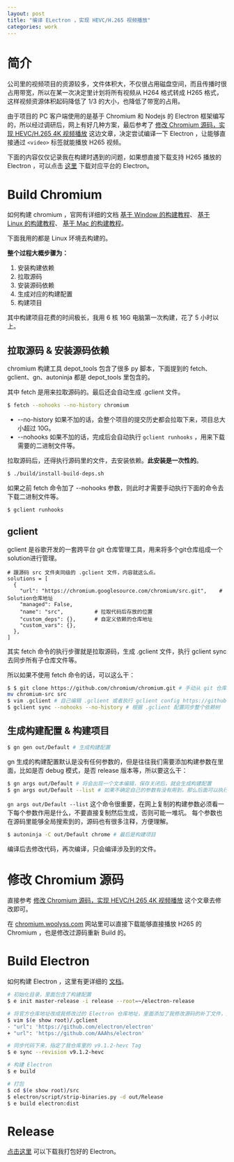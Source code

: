 ```yaml
---
layout: post
title: "编译 ELectron ，实现 HEVC/H.265 视频播放"
categories: work
---
```


# 简介

公司里的视频项目的资源较多，文件体积大，不仅很占用磁盘空间，而且传播时很占用带宽，所以在某一次决定里计划将所有视频从 H264 格式转成 H265 格式，这样视频资源体积起码降低了 1/3 的大小，也降低了带宽的占用。

由于项目的 PC 客户端使用的是基于 Chromium 和 Nodejs 的 Electron 框架编写的，所以经过调研后，网上有好几种方案，最后参考了 [修改 Chromium 源码，实现 HEVC/H.265 4K 视频播放](https://www.infoq.cn/article/s65bFDPWzdfP9CQ6Wbw6) 这边文章，决定尝试编译一下 Electron ，让能够直接通过 `<video>` 标签就能播放 H265 视频。

下面的内容仅仅记录我在构建时遇到的问题，如果想直接下载支持 H265 播放的 Electron ，可以点击 [这里](https://github.com/AAAhs/electron-hevc/releases/tag/v9.1.2-hevc) 下载对应平台的 Electron。

# Build Chromium

如何构建 chromium ，官网有详细的文档 
[基于 Window 的构建教程](https://chromium.googlesource.com/chromium/src/+/master/docs/windows_build_instructions.md)、
[基于 Linux 的构建教程](https://chromium.googlesource.com/chromium/src/+/master/docs/linux/build_instructions.md)、
[基于 Mac 的构建教程](https://chromium.googlesource.com/chromium/src/+/master/docs/mac_build_instructions.md)。

下面我用的都是 Linux 环境去构建的。

**整个过程大概步骤为：**

1. 安装构建依赖
2. 拉取源码
3. 安装源码依赖
4. 生成对应的构建配置
5. 构建项目

其中构建项目花费的时间极长，我用 6 核 16G 电脑第一次构建，花了 5 小时以上。

## 拉取源码 & 安装源码依赖

chromium 构建工具 depot_tools 包含了很多 py 脚本，下面提到的 fetch、gclient、gn、autoninja 都是 depot_tools 里包含的。

其中 fetch 是用来拉取源码的。最后还会自动生成 .gclient 文件。

```sh
$ fetch --nohooks --no-history chromium 
```

- --no-history 如果不加的话，会整个项目的提交历史都会拉取下来，项目总大小超过 10G。
- --nohooks 如果不加的话，完成后会自动执行 `gclient runhooks` ，用来下载需要的二进制文件等。

拉取源码后，还得执行源码里的文件，去安装依赖。**此安装是一次性的**。
```sh
$ ./build/install-build-deps.sh
```

如果之前 fetch 命令加了 --nohooks 参数，则此时才需要手动执行下面的命令去下载二进制文件等。
```sh
$ gclient runhooks
```

## gclient

gclient 是谷歌开发的一套跨平台 git 仓库管理工具，用来将多个git仓库组成一个solution进行管理。

```
# 跟源码 src 文件夹同级的 .gclient 文件，内容就这么点。
solutions = [
  {
    "url": "https://chromium.googlesource.com/chromium/src.git",    # Solution仓库地址
    "managed": False,
    "name": "src",          # 拉取代码后存放的位置
    "custom_deps": {},      # 自定义依赖的仓库地址
    "custom_vars": {}, 
  },
]
```

其实 fetch 命令的执行步骤就是拉取源码，生成 .gclient 文件，执行 gclient sync 去同步所有子仓库文件等。

所以如果不使用 fetch 命令的话，可以这么干：

```sh
$ $ git clone https://github.com/chromium/chromium.git # 手动从 git 仓库拉取源码
mv chromium-src src
$ vim .gclient # 自己编辑 .gclient 或者执行 gclient config https://github.com/chromium/chromium.git 去生成
$ gclient sync --nohooks --no-history # 根据 .gclient 配置同步整个依赖树
```

## 生成构建配置 & 构建项目

```sh
$ gn gen out/Default # 生成构建配置
```

gn 生成的构建配置默认是没有任何参数的，但是往往我们需要添加构建参数在里面，比如是否 debug 模式，是否 release 版本等，所以要这么干：

```sh
$ gn args out/Default # 将会出现一个文本编辑，保存关闭后，就会生成构建配置
$ gn args out/Default --list # 如果不确定自己的参数有没有用到，那么后面可以执行这个来查看每个参数的作用
```

`gn args out/Default --list` 这个命令很重要，在网上复制的构建参数必须看一下每个参数作用是什么，不要直接复制然后生成，否则可能一堆坑。
每个参数也在源码里能够全局搜索到的，源码也有很多注释，方便理解。

```sh
$ autoninja -C out/Default chrome # 最后是构建项目
```

编译后去修改代码，再次编译，只会编译涉及到的文件。


# 修改 Chromium 源码

直接参考 [修改 Chromium 源码，实现 HEVC/H.265 4K 视频播放](https://www.infoq.cn/article/s65bFDPWzdfP9CQ6Wbw6) 这个文章去修改即可。

在 [chromium.woolyss.com](https://chromium.woolyss.com) 网站里可以直接下载能够直接播放 H265 的 Chromium ，也是修改过源码重新 Build 的。


# Build Electron

如何构建 Electron ，这里有更详细的 [文档](https://github.com/electron/build-tools)。

```sh
# 初始化目录，里面包含了构建配置
$ e init master-release -i release --root=~/electron-release

# 将官方仓库地址改成我修改过的 Electron 仓库地址，里面添加了我修改源码的补丁文件，里面的 Electron 为本人编写本文章时最新的 v9.1.2 版本
$ vim $(e show root)/.gclient
- "url": 'https://github.com/electron/electron'  
+ "url": 'https://github.com/AAAhs/electron'

# 同步代码下来，指定了我仓库里的 v9.1.2-hevc Tag
$ e sync --revision v9.1.2-hevc

# 构建 Electron
$ e build

# 打包
$ cd $(e show root)/src
$ electron/script/strip-binaries.py -d out/Release
$ e build electron:dist
```

# Release

[点击这里](https://github.com/AAAhs/electron-hevc/releases/tag/v9.1.2-hevc) 可以下载我打包好的 Electron。
